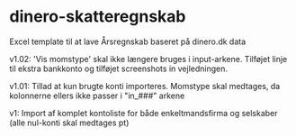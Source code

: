 # dinero-skatteregnskab
Excel template til at lave Årsregnskab baseret på dinero.dk data

v1.02: 'Vis momstype' skal ikke længere bruges i input-arkene. Tilføjet linje til ekstra bankkonto og tilføjet screenshots in vejledningen.

v1.01: Tillad at kun brugte konti importeres. Momstype skal medtages, da kolonnerne ellers ikke passer i "in_###" arkene

v1: Import af komplet kontoliste for både enkeltmandsfirma og selskaber (alle nul-konti skal medtages pt)
